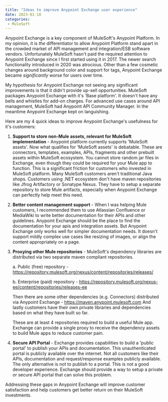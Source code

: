 ```yaml
---
title: "Ideas to improve Anypoint Exchange user experience"
date: 2023-01-10
categories:
 - MuleSoft
---
```


Anypoint Exchange is a key component of MuleSoft's Anypoint Platform. In my opinion, it is _the_ differentiator to allow Anypoint Platform stand apart in the crowded market of API management and integration/ESB software vendors. Unfortunately MuleSoft hasn't paid the required attention to Anypoint Exchange since I first started using it in 2017. The newer search functionality introduced in 2020 was atrocious. Other than a few cosmetic changes around background color and support for tags, Anypoint Exchange became _significantly_ worse for users over time.

My hypothesis for Anypoint Exchange not seeing any significant improvements is that it didn't provide up-sell opportunities. MuleSoft packages Anypoint Exchange with it's 'Base platform'. It doesn't have any bells and whistles for add-on charges. For advanced use cases around API management, MuleSoft had Anypoint API Community Manager. In the meantime Anypoint Exchange kept on languishing.


Here are my 4 quick ideas to improve Anypoint Exchange's usefulness for it's customers:

1. **Support to store non-Mule assets, relevant for MuleSoft implementation** - 
Anypoint platform currently supports 'MuleSoft assets'. Now what qualifies for 'MuleSoft assets' is debatable. These are connectors, templates, examples, APIs, fragments and other prebuilt assets within MuleSoft ecosystem. You cannot store random jar files in Exchange, even though they could be required for your Mule app to function. This is a significant friction for customers who invested in MuleSoft platform. Many MuleSoft customers aren't traditional Java shops. Customers using .NET ecosystem don't have maven repositories like Jfrog Artifactory or Sonatype Nexus. They have to setup a separate repository to store Mule artifacts, especially when Anypoint Exchange can perfectly help meet this need.

2. **Better content management support** - 
When I was helping Mule customers, I recommended them to use Atlassian Confluence or MediaWiki to write better documentation for their APIs and other guidelines. Anypoint Exchange should be the place to find the documentation for your apis and integration assets. But Anypoint Exchange only works well for simpler documentation needs. It doesn't support mildly complex use cases like resizing of images, or align the content appropriately on a page.

3. **Proxying other Mule repositories** - 
MuleSoft's dependency libraries are distributed via two separate maven compliant repositories.

    a. Public (free) repository - https://repository.mulesoft.org/nexus/content/repositories/releases/

    b. Enterprise (paid) repository - https://repository.mulesoft.org/nexus-ee/content/repositories/releases-ee

    Then there are some other dependencies (e.g. Connectors) distributed via Anypoint Exchange - https://maven.anypoint.mulesoft.com
    And lastly customers have their own private libraries and dependencies based on what they have built so far. 

    These are at least 4 repositories required to build a useful Mule app. Exchange can provide a single proxy to receive the dependency assets to build Mule apps to reduce customer pain.

4. **Secure API Portal** - 
Exchange provides capabilities to build a 'public portal' to publish your APIs and documentation. This unauthenticated portal is publicly available over the internet. Not all customers like their APIs, documentation and request/response examples publicly available. The only alternative is not to publish to a portal. This is not a good developer experience. Exchange should provide a way to setup a private or secure API portal that can solve this problem. 

Addressing these gaps in Anypoint Exchange will improve customer satisfaction and help customers get better return on their MuleSoft investments.
